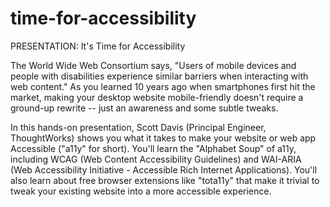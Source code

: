 # time-for-accessibility
PRESENTATION: It's Time for Accessibility

The World Wide Web Consortium says, "Users of mobile devices and people with disabilities experience similar barriers when interacting with web content." As you learned 10 years ago when smartphones first hit the market, making your desktop website mobile-friendly doesn't require a ground-up rewrite -- just an awareness and some subtle tweaks.

In this hands-on presentation, Scott Davis (Principal Engineer, ThoughtWorks) shows you what it takes to make your website or web app Accessible ("a11y" for short). You'll learn the "Alphabet Soup" of a11y, including WCAG (Web Content Accessibility Guidelines) and WAI-ARIA (Web Accessibility Initiative - Accessible Rich Internet Applications). You'll also learn about free browser extensions like "tota11y" that make it trivial to tweak your existing website into a more accessible experience.
